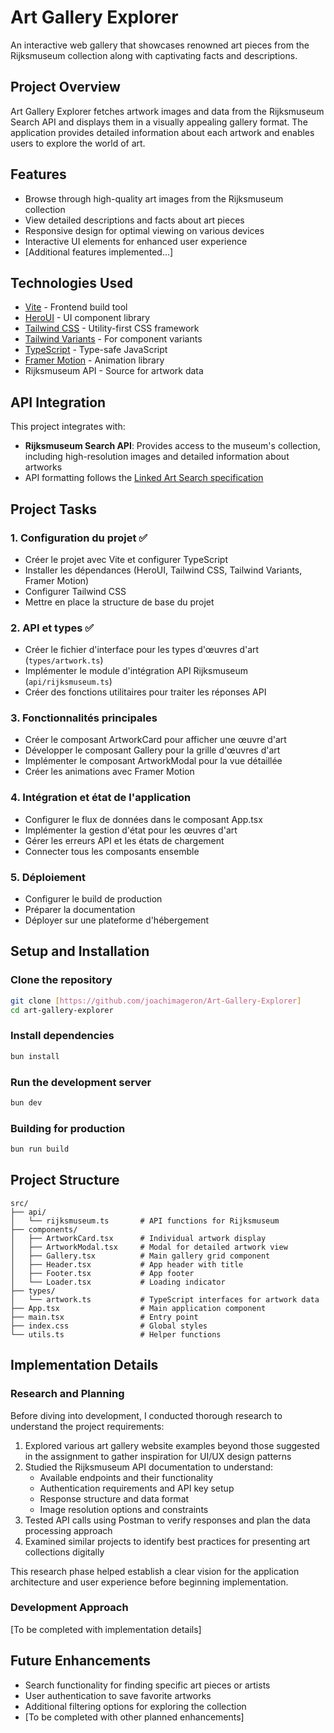 # Art Gallery Explorer

An interactive web gallery that showcases renowned art pieces from the Rijksmuseum collection along with captivating facts and descriptions.

## Project Overview

Art Gallery Explorer fetches artwork images and data from the Rijksmuseum Search API and displays them in a visually appealing gallery format. The application provides detailed information about each artwork and enables users to explore the world of art.

## Features

- Browse through high-quality art images from the Rijksmuseum collection
- View detailed descriptions and facts about art pieces
- Responsive design for optimal viewing on various devices
- Interactive UI elements for enhanced user experience
- [Additional features implemented...]

## Technologies Used

- [Vite](https://vitejs.dev/guide/) - Frontend build tool
- [HeroUI](https://heroui.com) - UI component library
- [Tailwind CSS](https://tailwindcss.com) - Utility-first CSS framework
- [Tailwind Variants](https://tailwind-variants.org) - For component variants
- [TypeScript](https://www.typescriptlang.org) - Type-safe JavaScript
- [Framer Motion](https://www.framer.com/motion) - Animation library
- Rijksmuseum API - Source for artwork data

## API Integration

This project integrates with:

- **Rijksmuseum Search API**: Provides access to the museum's collection, including high-resolution images and detailed information about artworks
- API formatting follows the [Linked Art Search specification](https://linked.art/api/1.0/search/#search-response-format)

## Project Tasks

### 1. Configuration du projet ✅

- Créer le projet avec Vite et configurer TypeScript
- Installer les dépendances (HeroUI, Tailwind CSS, Tailwind Variants, Framer Motion)
- Configurer Tailwind CSS
- Mettre en place la structure de base du projet

### 2. API et types ✅

- Créer le fichier d'interface pour les types d'œuvres d'art (`types/artwork.ts`)
- Implémenter le module d'intégration API Rijksmuseum (`api/rijksmuseum.ts`)
- Créer des fonctions utilitaires pour traiter les réponses API

### 3. Fonctionnalités principales

- Créer le composant ArtworkCard pour afficher une œuvre d'art
- Développer le composant Gallery pour la grille d'œuvres d'art
- Implémenter le composant ArtworkModal pour la vue détaillée
- Créer les animations avec Framer Motion

### 4. Intégration et état de l'application

- Configurer le flux de données dans le composant App.tsx
- Implémenter la gestion d'état pour les œuvres d'art
- Gérer les erreurs API et les états de chargement
- Connecter tous les composants ensemble

### 5. Déploiement

- Configurer le build de production
- Préparer la documentation
- Déployer sur une plateforme d'hébergement

## Setup and Installation

### Clone the repository

```bash
git clone [https://github.com/joachimageron/Art-Gallery-Explorer]
cd art-gallery-explorer
```

### Install dependencies

```bash
bun install
```

### Run the development server

```bash
bun dev
```

### Building for production

```bash
bun run build
```

## Project Structure

```
src/
├── api/
│   └── rijksmuseum.ts       # API functions for Rijksmuseum
├── components/
│   ├── ArtworkCard.tsx      # Individual artwork display
│   ├── ArtworkModal.tsx     # Modal for detailed artwork view
│   ├── Gallery.tsx          # Main gallery grid component
│   ├── Header.tsx           # App header with title
│   ├── Footer.tsx           # App footer
│   └── Loader.tsx           # Loading indicator
├── types/
│   └── artwork.ts           # TypeScript interfaces for artwork data
├── App.tsx                  # Main application component
├── main.tsx                 # Entry point
├── index.css                # Global styles
└── utils.ts                 # Helper functions
```

## Implementation Details

### Research and Planning

Before diving into development, I conducted thorough research to understand the project requirements:

1. Explored various art gallery website examples beyond those suggested in the assignment to gather inspiration for UI/UX design patterns
2. Studied the Rijksmuseum API documentation to understand:
   - Available endpoints and their functionality
   - Authentication requirements and API key setup
   - Response structure and data format
   - Image resolution options and constraints
3. Tested API calls using Postman to verify responses and plan the data processing approach
4. Examined similar projects to identify best practices for presenting art collections digitally

This research phase helped establish a clear vision for the application architecture and user experience before beginning implementation.

### Development Approach

[To be completed with implementation details]

## Future Enhancements

- Search functionality for finding specific art pieces or artists
- User authentication to save favorite artworks
- Additional filtering options for exploring the collection
- [To be completed with other planned enhancements]
